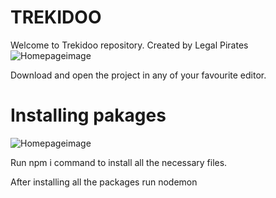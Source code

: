 # TREKIDOO
Welcome to Trekidoo repository. Created by Legal Pirates
![Homepageimage](readMeImg/Screenshot43)

Download and open the project in any of your favourite editor.

# Installing pakages

![Homepageimage](readMeImg/Screenshot45)

Run npm i command to install all the necessary files.

After installing all the packages run nodemon 
